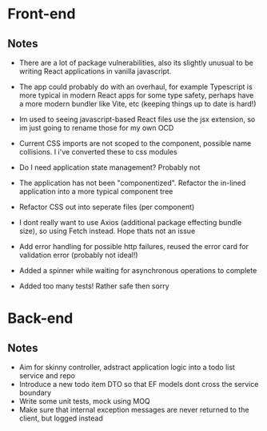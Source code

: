 # Front-end

## Notes

- There are a lot of package vulnerabilities, also its slightly unusual to be writing React applications in vanilla javascript.
- The app could probably do with an overhaul, for example Typescript is more typical in modern React apps for some type safety, perhaps have a more modern bundler like Vite, etc (keeping things up to date is hard!)
- Im used to seeing javascript-based React files use the jsx extension, so im just going to rename those for my own OCD
- Current CSS imports are not scoped to the component, possible name collisions. I i've converted these to css modules
- Do I need application state management? Probably not
- The application has not been "componentized". Refactor the in-lined application into a more typical component tree
- Refactor CSS out into seperate files (per component)
- I dont really want to use Axios (additional package effecting bundle size), so using Fetch instead. Hope thats not an issue
- Add error handling for possible http failures, reused the error card for validation error (probably not ideal!)
- Added a spinner while waiting for asynchronous operations to complete

- Added too many tests! Rather safe then sorry

# Back-end

## Notes

- Aim for skinny controller, adstract application logic into a todo list service and repo
- Introduce a new todo item DTO so that EF models dont cross the service boundary
- Write some unit tests, mock using MOQ
- Make sure that internal exception messages are never returned to the client, but logged instead
